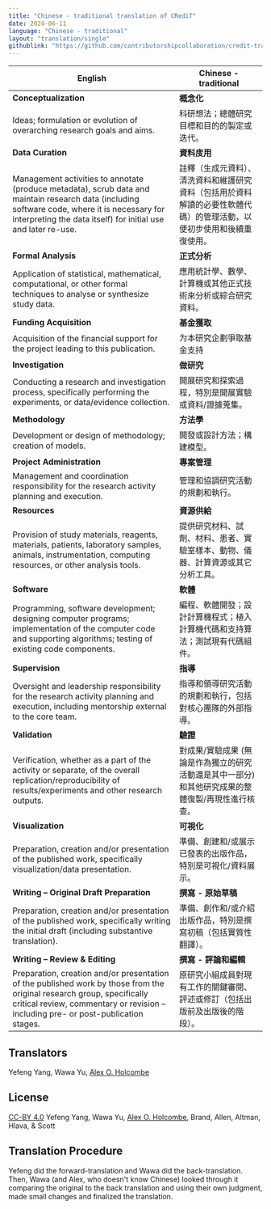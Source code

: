```yaml
---
title: "Chinese - traditional translation of CRediT"
date: 2024-06-11
language: "Chinese - traditional"
layout: "translation/single"
githublink: "https://github.com/contributorshipcollaboration/credit-translation/blob/main/translations/credit_translation_tc.json"
---
```


| English | Chinese - traditional |
| --- | --- |
| **Conceptualization** | **概念化** |
| Ideas; formulation or evolution of overarching research goals and aims. | 科研想法；總體研究目標和目的的製定或迭代。 |
| **Data Curation** | **資料庋用** |
| Management activities to annotate (produce metadata), scrub data and maintain research data (including software code, where it is necessary for interpreting the data itself) for initial use and later re-use. | 註釋（生成元資料）、清洗資料和維護研究資料（包括用於資料解讀的必要性軟體代碼）的管理活動，以便初步使用和後續重復使用。 |
| **Formal Analysis** | **正式分析** |
| Application of statistical, mathematical, computational, or other formal techniques to analyse or synthesize study data. | 應用統計學、數學、計算機或其他正式技術來分析或綜合研究資料。 |
| **Funding Acquisition** | **基金獲取** |
| Acquisition of the financial support for the project leading to this publication. | 为本研究企劃爭取基金支持 |
| **Investigation** | **做研究** |
| Conducting a research and investigation process, specifically performing the experiments, or data/evidence collection. | 開展研究和探索過程，特別是開展實驗或資料/證據蒐集。 |
| **Methodology** | **方法學** |
| Development or design of methodology; creation of models. | 開發或設計方法；構建模型。 |
| **Project Administration** | **專案管理** |
| Management and coordination responsibility for the research activity planning and execution. | 管理和協調研究活動的規劃和執行。 |
| **Resources** | **資源供給** |
| Provision of study materials, reagents, materials, patients, laboratory samples, animals, instrumentation, computing resources, or other analysis tools. | 提供研究材料、試劑、材料、患者、實驗室樣本、動物、儀器、計算資源或其它分析工具。 |
| **Software** | **軟體** |
| Programming, software development; designing computer programs; implementation of the computer code and supporting algorithms; testing of existing code components. | 編程、軟體開發；設計計算機程式；植入計算機代碼和支持算法；測試現有代碼組件。 |
| **Supervision** | **指導** |
| Oversight and leadership responsibility for the research activity planning and execution, including mentorship external to the core team. | 指導和領導研究活動的規劃和執行，包括對核心團隊的外部指導。 |
| **Validation** | **驗證** |
| Verification, whether as a part of the activity or separate, of the overall replication/reproducibility of results/experiments and other research outputs. |  對成果/實驗成果 (無論是作為獨立的研究活動還是其中一部分) 和其他研究成果的整體復製/再現性進行核查。 |
| **Visualization** | **可視化** |
| Preparation, creation and/or presentation of the published work, specifically visualization/data presentation. | 準備、創建和/或展示已發表的出版作品，特別是可視化/資料展示。 |
| **Writing – Original Draft Preparation** | **撰寫 - 原始草稿** |
| Preparation, creation and/or presentation of the published work, specifically writing the initial draft (including substantive translation). | 準備、創作和/或介紹出版作品，特別是撰寫初稿（包括實質性翻譯）。 |
| **Writing – Review & Editing** | **撰寫 - 評論和編輯** |
| Preparation, creation and/or presentation of the published work by those from the original research group, specifically critical review, commentary or revision – including pre- or post-publication stages. | 原研究小組成員對現有工作的關鍵審閱、評述或修訂（包括出版前及出版後的階段）。 |

## Translators

Yefeng  Yang, Wawa  Yu, [Alex O. Holcombe](https://orcid.org/0000-0003-2869-0085)


## License

[CC-BY 4.0](https://creativecommons.org/licenses/by/4.0/) Yefeng  Yang, Wawa  Yu, [Alex O. Holcombe](https://orcid.org/0000-0003-2869-0085), Brand, Allen, Altman, Hlava, & Scott
## Translation Procedure

Yefeng did the forward-translation and Wawa did the back-translation. Then, Wawa (and Alex, who doesn't know Chinese) looked through it comparing the original to the back translation and using their own judgment, made small changes and finalized the translation.

